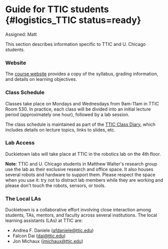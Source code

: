 # Guide for TTIC students {#logistics_TTIC status=ready}

Assigned: Matt

This section describes information specific to TTIC and U. Chicago students.

### Website

The [course website](http://duckietown.org/classes/2017/17-TTIC/) provides a copy of the syllabus, grading information, and details on learning objectives.


### Class Schedule

Classes take place on Mondays and Wednesdays from 9am-11am in TTIC Room 530. In practice, each class will be divided into an initial lecture period (approximately one hour), followed by a lab session.

The class schedule is maintained as part of the [TTIC Class Diary](#schedule_TTIC), which includes details on lecture topics, links to slides, etc.

### Lab Access

Duckietown labs will take place at TTIC in the robotics lab on the 4th floor.

**Note**: TTIC and U. Chicago students in Matthew Walter's research group use the lab as their exclusive research and office space. It also houses several robots and hardware to support them. Please respect the space when you use it: try not to distract lab members while they are working and please don't touch the robots, sensors, or tools.

### The Local LAs

Duckietown is a collaborative effort involving close interaction among students, TAs, mentors, and faculty across several institutions. The local learning assistants (LAs) at TTIC are:

* Andrea F. Daniele (afdaniele@ttic.edu)
* Falcon Dai (dai@ttic.edu)
* Jon Michaux (jmichaux@ttic.edu)
